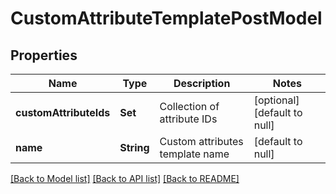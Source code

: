 # CustomAttributeTemplatePostModel
## Properties

| Name | Type | Description | Notes |
|------------ | ------------- | ------------- | -------------|
| **customAttributeIds** | **Set** | Collection of attribute IDs | [optional] [default to null] |
| **name** | **String** | Custom attributes template name | [default to null] |

[[Back to Model list]](../README.md#documentation-for-models) [[Back to API list]](../README.md#documentation-for-api-endpoints) [[Back to README]](../README.md)

